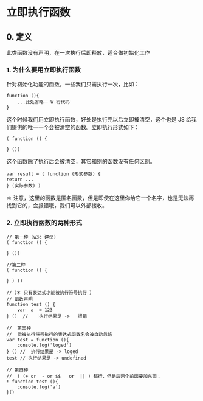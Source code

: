 # 立即执行函数

## 0. 定义
此类函数没有声明，在一次执行后即释放，适合做初始化工作

### 1. 为什么要用立即执行函数
针对初始化功能的函数，一些我们只需执行一次，比如：

```
function (){
    ...此处省略一 W 行代码
}
```

这个时候我们用立即执行函数，好处是执行完以后立即被清空，这个也是 JS 给我们提供的唯一一个会被清空的函数。立即执行形式如下：

```
( function () {

} ())
```

这个函数除了执行后会被清空，其它和别的函数没有任何区别。
```
var result = ( function (形式参数) {
return ...
} (实际参数) )
```


＊ 注意，这里的函数是匿名函数，但是即使在这里你给它一个名字，也是无法再找到它的，会报错哦，我们可以外部接收。

### 2. 立即执行函数的两种形式

```
// 第一种 (w3c 建议)
( function () {

} ())

//第二种
( function () {

} ) ()

//（＊ 只有表达式才能被执行符号执行 ）
// 函数声明
function test () {
    var  a  = 123
} ()  //    执行结果是 ->   报错    

//  第三种
//  能被执行符号执行的表达式函数名会被自动忽略
var test = function (){
    console.log('loged')
} () //  执行结果是 -> loged
test // 执行结果是 -> undefined

// 第四种
//  ! (+ or  - or $$   or  || ) 都行，但是后两个前面要加东西；
! function test (){
    console.log('a')
}()

```

<!-- ```
(function (a,b,c){
    console.log( a + b + c)
} )(1,2,3)  // 执行结果是 -> 不报错也不执行 
``` -->


